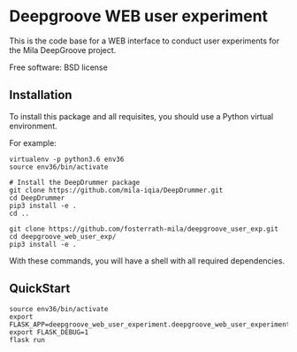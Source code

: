 Deepgroove WEB user experiment
==============================

This is the code base for a WEB interface to conduct user experiments for the Mila DeepGroove project.

Free software: BSD license


Installation
------------

To install this package and all requisites, you should use a Python virtual environment.

For example:

```
virtualenv -p python3.6 env36
source env36/bin/activate

# Install the DeepDrummer package
git clone https://github.com/mila-iqia/DeepDrummer.git
cd DeepDrummer
pip3 install -e .
cd ..

git clone https://github.com/fosterrath-mila/deepgroove_user_exp.git
cd deepgroove_web_user_exp/
pip3 install -e .
```

With these commands, you will have a shell with all required dependencies. 

QuickStart
----------

```
source env36/bin/activate
export FLASK_APP=deepgroove_web_user_experiment.deepgroove_web_user_experiment
export FLASK_DEBUG=1
flask run
```
